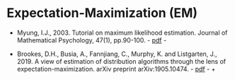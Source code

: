 # Expectation-Maximization (EM)

* Myung, I.J., 2003. Tutorial on maximum likelihood estimation. Journal of Mathematical Psychology, 47(1), pp.90-100. - [pdf](https://www.sciencedirect.com/science/article/abs/pii/S0022249602000287) -

* Brookes, D.H., Busia, A., Fannjiang, C., Murphy, K. and Listgarten, J., 2019. A view of estimation of distribution algorithms through the lens of expectation-maximization. arXiv preprint arXiv:1905.10474. - [pdf](https://arxiv.org/abs/1905.10474) - +
